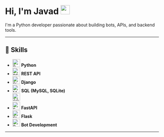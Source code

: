 # Hi, I'm Javad <img src="https://raw.githubusercontent.com/MartinHeinz/MartinHeinz/master/wave.gif" width="30px">

I'm a Python developer passionate about building bots, APIs, and backend tools.

---

## 🧠 Skills

- <img src="https://cdn.jsdelivr.net/gh/devicons/devicon/icons/python/python-original.svg" alt="Python" width="25" height="25"/> **Python**
- <img src="https://cdn.jsdelivr.net/gh/devicons/devicon/icons/restapi/restapi-original.svg" alt="REST API" width="25" height="25"/> **REST API**
- <img src="https://cdn.jsdelivr.net/gh/devicons/devicon/icons/django/django-original.svg" alt="Django" width="25" height="25"/> **Django**
- <img src="https://cdn.jsdelivr.net/gh/devicons/devicon/icons/mysql/mysql-original.svg" alt="MySQL" width="25" height="25"/> **SQL (MySQL, SQLite)**  
  <img src="https://cdn.jsdelivr.net/gh/devicons/devicon/icons/sqlite/sqlite-original.svg" alt="SQLite" width="25" height="25"/>
- <img src="https://cdn.jsdelivr.net/gh/devicons/devicon/icons/fastapi/fastapi-original.svg" alt="FastAPI" width="25" height="25"/> **FastAPI**
- <img src="https://cdn.jsdelivr.net/gh/devicons/devicon/icons/flask/flask-original.svg" alt="Flask" width="25" height="25"/> **Flask**
- <img src="https://cdn.jsdelivr.net/gh/devicons/devicon/icons/python/python-original.svg" alt="Bot Dev" width="25" height="25"/> **Bot Development**

---
